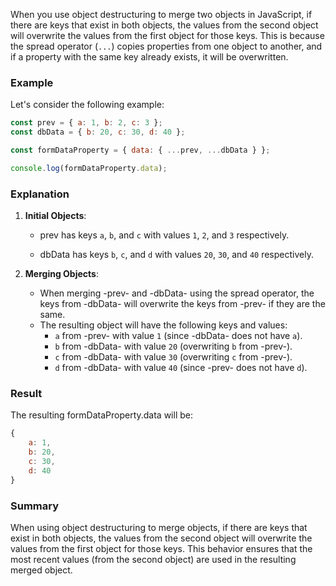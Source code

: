 When you use object destructuring to merge two objects in JavaScript, if there are keys that exist in both objects, the values from the second object will overwrite the values from the first object for those keys. This is because the spread operator (`...`) copies properties from one object to another, and if a property with the same key already exists, it will be overwritten.

### Example

Let's consider the following example:

```javascript
const prev = { a: 1, b: 2, c: 3 };
const dbData = { b: 20, c: 30, d: 40 };

const formDataProperty = { data: { ...prev, ...dbData } };

console.log(formDataProperty.data);
```

### Explanation

1. **Initial Objects**:
    - prev has keys `a`, `b`, and `c` with values `1`, `2`, and `3` respectively.

    - dbData has keys `b`, `c`, and `d` with values `20`, `30`, and `40` respectively.

2. **Merging Objects**:
    - When merging -prev- and -dbData- using the spread operator, the keys from -dbData- will overwrite the keys from -prev- if they are the same.
    - The resulting object will have the following keys and values:
        - `a` from -prev- with value `1` (since -dbData- does not have `a`).
        - `b` from -dbData- with value `20` (overwriting `b` from -prev-).
        - `c` from -dbData- with value `30` (overwriting `c` from -prev-).
        - `d` from -dbData- with value `40` (since -prev- does not have `d`).

### Result

The resulting formDataProperty.data will be:

```javascript
{
    a: 1,
    b: 20,
    c: 30,
    d: 40
}
```

### Summary

When using object destructuring to merge objects, if there are keys that exist in both objects, the values from the second object will overwrite the values from the first object for those keys. This behavior ensures that the most recent values (from the second object) are used in the resulting merged object.